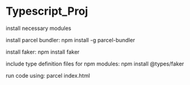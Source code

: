 # Typescript_Proj
 
install necessary modules

install parcel bundler: 
 npm install -g parcel-bundler

install faker: 
 npm install faker

include type definition files for npm modules:
 npm install @types/faker
 

run code using:
 parcel index.html
